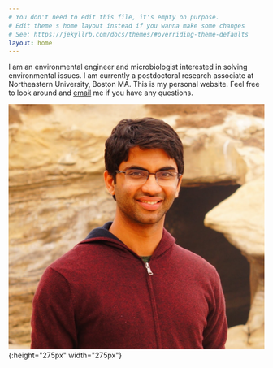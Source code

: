 ```yaml
---
# You don't need to edit this file, it's empty on purpose.
# Edit theme's home layout instead if you wanna make some changes
# See: https://jekyllrb.com/docs/themes/#overriding-theme-defaults
layout: home
---
```

I am an environmental engineer and microbiologist interested in solving environmental issues. I am currently a postdoctoral research associate at Northeastern University, Boston MA. This is my personal website. Feel free to look around and [email](mailto:vnsriniv@gmail.com) me if you have any questions.

![photo](/assets/me2.png){:height="275px" width="275px"}
